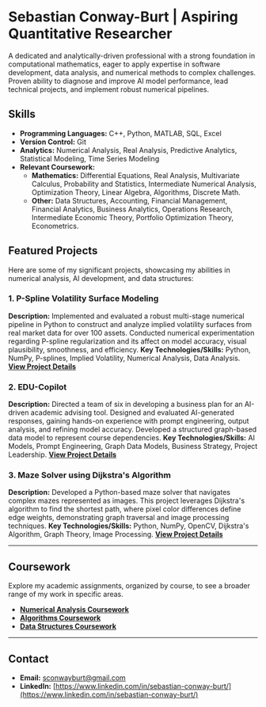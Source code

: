 # Sebastian Conway-Burt | Aspiring Quantitative Researcher

A dedicated and analytically-driven professional with a strong foundation in computational mathematics, eager to apply expertise in software development, data analysis, and numerical methods to complex challenges. Proven ability to diagnose and improve AI model performance, lead technical projects, and implement robust numerical pipelines.

## Skills

* **Programming Languages:** C++, Python, MATLAB, SQL, Excel
* **Version Control:** Git
* **Analytics:** Numerical Analysis, Real Analysis, Predictive Analytics, Statistical Modeling, Time Series Modeling
* **Relevant Coursework:**
    * **Mathematics:** Differential Equations, Real Analysis, Multivariate Calculus, Probability and Statistics, Intermediate Numerical Analysis, Optimization Theory, Linear Algebra, Algorithms, Discrete Math.
    * **Other:** Data Structures, Accounting, Financial Management, Financial Analytics, Business Analytics, Operations Research, Intermediate Economic Theory, Portfolio Optimization Theory, Econometrics.

## Featured Projects

Here are some of my significant projects, showcasing my abilities in numerical analysis, AI development, and data structures:

### 1. P-Spline Volatility Surface Modeling
**Description:** Implemented and evaluated a robust multi-stage numerical pipeline in Python to construct and analyze implied volatility surfaces from real market data for over 100 assets. Conducted numerical experimentation regarding P-spline regularization and its affect on model accuracy, visual plausibility, smoothness, and efficiency.
**Key Technologies/Skills:** Python, NumPy, P-splines, Implied Volatility, Numerical Analysis, Data Analysis.
**[View Project Details](./Projects/numerical_analysis_project/README.md)**
### 2. EDU-Copilot
**Description:** Directed a team of six in developing a business plan for an AI-driven academic advising tool. Designed and evaluated AI-generated responses, gaining hands-on experience with prompt engineering, output analysis, and refining model accuracy. Developed a structured graph-based data model to represent course dependencies.
**Key Technologies/Skills:** AI Models, Prompt Engineering, Graph Data Models, Business Strategy, Project Leadership.
**[View Project Details](./Projects/edu_copilot_project/README.md)**

### 3. Maze Solver using Dijkstra's Algorithm
**Description:** Developed a Python-based maze solver that navigates complex mazes represented as images. This project leverages Dijkstra's algorithm to find the shortest path, where pixel color differences define edge weights, demonstrating graph traversal and image processing techniques.
**Key Technologies/Skills:** Python, NumPy, OpenCV, Dijkstra's Algorithm, Graph Theory, Image Processing.
**[View Project Details](./Projects/maze_dijkstra_solver/README.md)**

---

## Coursework

Explore my academic assignments, organized by course, to see a broader range of my work in specific areas.

* **[Numerical Analysis Coursework](./Coursework/numerical_analysis/README.md)**
* **[Algorithms Coursework](./Coursework/algorithms/README.md)**
* **[Data Structures Coursework](./Coursework/data_structures/README.md)**

---

## Contact

* **Email:** sconwayburt@gmail.com
* **LinkedIn:** [https://www.linkedin.com/in/sebastian-conway-burt/](https://www.linkedin.com/in/sebastian-conway-burt/)
